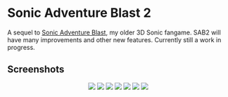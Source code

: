 # Sonic Adventure Blast 2

A sequel to [Sonic Adventure Blast](https://github.com/TurtleMan64/Sonic3DGamev3), my older 3D Sonic fangame. SAB2 will have many improvements and other new features. Currently still a work in progress.


## Screenshots
<p align="center">
  <img src="https://cdn.discordapp.com/attachments/480149390758248448/847292405686206514/pic6.png?raw=true">
  <img src="https://cdn.discordapp.com/attachments/480149390758248448/847292443522760734/pic1.png?raw=true">
  <img src="https://cdn.discordapp.com/attachments/480149390758248448/847292464083763210/pic3.png?raw=true">
  <img src="https://cdn.discordapp.com/attachments/480149390758248448/847292501710864404/pic4.png?raw=true">
  <img src="https://cdn.discordapp.com/attachments/480149390758248448/847292520970059796/pic2.png?raw=true">
  <img src="https://cdn.discordapp.com/attachments/480149390758248448/847292551823753216/pic5.png?raw=true">
  <img src="https://cdn.discordapp.com/attachments/480149390758248448/847292563336462415/pic7.png?raw=true">
</p>
